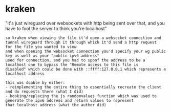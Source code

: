 # kraken

"it's just wireguard over websockets with http being sent over that, and you have to fool the server to think you're localhost"


```
so kraken when viewing the file it'd open a websocket connection and tunnel wireguard through it through which it'd send a http request 
for the file you wanted to view
and when opening the websocket connection you'd specify your wg public key as well as your "public ipv6 address" 
used for connection, and you had to spoof the address to be a localhost one to bypass the "Remote access to this file is 
disabled" which could be done with ::ffff:127.0.0.1 which represents a localhost address

this was doable by either:
- reimplementing the entire thing to essentially recreate the client and do requests there (what I did)
- hooking/replacing the js randomvalues function which was used to generate the ipv6 address and return values to represent 
that localhost address (what the author did)
```
